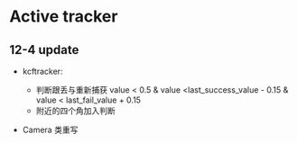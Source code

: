 ﻿# Active tracker

## 12-4 update

- kcftracker: 
	- 判断跟丢与重新捕获 value < 0.5 & value <last_success_value - 0.15 & value < last_fail_value + 0.15
	- 附近的四个角加入判断

- Camera 类重写